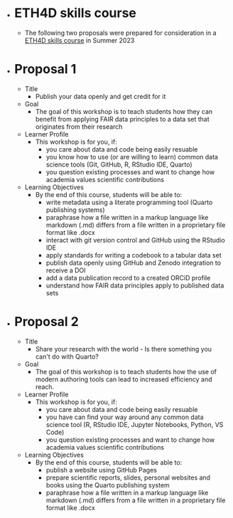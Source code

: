 - # ETH4D skills course
    - The following two proposals were prepared for consideration in a [ETH4D skills course](https://eth4d.ethz.ch/Learning/courses-and-programmes/eth4d-skills-courses.html) in Summer 2023
- # Proposal 1
    - Title 
        - Publish your data openly and get credit for it
    - Goal
        - The goal of this workshop is to teach students how they can benefit from applying FAIR data principles to a data set that originates from their research
    - Learner Profile
        - This workshop is for you, if:
            - you care about data and code being easily resuable
            - you know how to use (or are willing to learn) common data science tools (Git, GitHub, R, RStudio IDE, Quarto)
            - you question existing processes and want to change how academia values scientific contributions
    - Learning Objectives
        - By the end of this course, students will be able to:
            - write metadata using a literate programming tool (Quarto publishing systems)
            - paraphrase how a file written in a markup language like markdown (.md) differs from a file written in a proprietary file format like .docx
            - interact with git version control and GitHub using the RStudio IDE
            - apply standards for writing a codebook to a tabular data set
            - publish data openly using GitHub and Zenodo integration to receive a DOI
            - add a data publication record to a created ORCiD profile
            - understand how FAIR data principles apply to published data sets
- # Proposal 2
    - Title
        - Share your research with the world - Is there something you can't do with Quarto? 
    - Goal
        - The goal of this workshop is to teach students how the use of modern authoring tools can lead to increased efficiency and reach. 
    - Learner Profile
        - This workshop is for you, if:
            - you care about data and code being easily resuable
            - you have can find your way around any common data science tool (R, RStudio IDE, Jupyter Notebooks, Python, VS Code)
            - you question existing processes and want to change how academia values scientific contributions
    - Learning Objectives
        - By the end of this course, students will be able to:
            - publish a website using GitHub Pages
            - prepare scientific reports, slides, personal websites and books using the Quarto publishing system
            - paraphrase how a file written in a markup language like markdown (.md) differs from a file written in a proprietary file format like .docx
